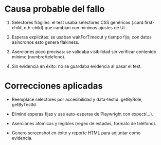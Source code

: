 # Causa probable del fallo

1. Selectores frágiles: el test usaba selectores CSS genéricos (.card:first-child, nth-child) que cambian con mínimos ajustes de UI.

2. Esperas explícitas: se usaban waitForTimeout y tiempo fijo; con datos asíncronos esto genera flakiness.

3. Aserciones poco precisas: se validaba visibilidad sin verificar contenido mínimo (nombre/telefono).

4. Sin evidencia en éxito: no se guardaba evidencia al pasar el test.

# Correcciones aplicadas

- Reemplacé selectores por accesibilidad y data-testid: getByRole, getByTestId.

- Eliminé esperas fijas y usé auto-esperas de Playwright con expect(...).

- Aserciones atómicas y legibles (regex de estados, formato de teléfono).

- Genero screenshot en éxito y reporte HTML para adjuntar como evidencia.